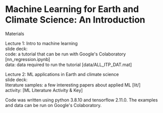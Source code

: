 # Machine Learning for Earth and Climate Science: An Introduction

Materials

Lecture 1: Intro to machine learning
<br> slide deck: 
<br> code: a tutorial that can be run with Google's Colaboratory [nn_regression.ipynb]
<br> data: data required to run the tutorial [data/ALL_ITP_DAT.mat]

Lecture 2: ML applications in Earth and climate science
<br> slide deck: 
<br> literature samples: a few interesting papers about applied ML [lit/]
<br> activity: [ML Literature Activity & Key]


Code was written using python 3.8.10 and tensorflow 2.11.0. The examples and data can be run on Google's Colaboratory.
